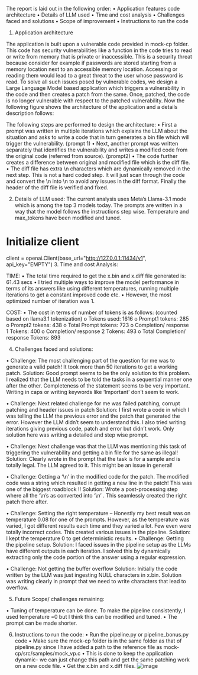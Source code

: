 
The report is laid out in the following order:
•	Application features code architecture
•	Details of LLM used
•	Time and cost analysis
•	Challenges faced and solutions
•	Scope of improvement 
•	Instructions to run the code

1.	Application architecture

The application is built upon a vulnerable code provided in mock-cp folder. This code has security vulnerabilities like a function in the code tries to read or write from memory that is private or inaccessible. 
This is a security threat because consider for example if passwords are stored starting from a memory location next to an accessible memory location. Accessing or reading them would lead to a great threat to the user whose password is read.
To solve all such issues posed by vulnerable codes, we design a Large Language Model based application which triggers a vulnerability in the code and then creates a patch from the same. Once, patched, the code is no longer vulnerable with respect to the patched vulnerability. 
Now the following figure shows the architecture of the application and a details description follows:
 

The following steps are performed to design the architecture:
•	First a prompt was written in multiple iterations which explains the LLM about the situation and asks to write a code that in turn generates a bin file which will trigger the vulnerability. (prompt 1)
•	Next, another prompt was written separately that identifies the vulnerability and writes a modified code from the original code (referred from source). (prompt2)
•	The code further creates a difference between original and modified file which is the diff file. 
•	The diff file has extra \n characters which are dynamically removed in the next step. This is not a hard coded step. It will just scan through the code and convert the \n into \\n to avoid any issues in the diff format. Finally the header of the diff file is verified and fixed.

2.	Details of LLM used:
The current analysis uses Meta’s Llama-3.1 mode which is among the top 3 models today. 
The prompts are written in a way that the model follows the instructions step wise. Temperature and max_tokens have been modified and tuned.

# Initialize client
client = openai.Client(base_url="http://127.0.0.1:11434/v1", api_key="EMPTY")
3.	Time and cost Analysis:

TIME:
•	The total time required to get the x.bin and x.diff file generated is: 61.43 secs
•	I tried multiple ways to improve the model performance in terms of its answers like using different temperatures, running multiple iterations to get a constant improved code etc. 
•	However, the most optimized number of iteration was 1.
 

COST:
•	The cost in terms of number of tokens is as follows: (counted based on llama3.1 tokenization)
o	Tokens used: 1616
o	Prompt1 tokens: 285
o	Prompt2 tokens: 438
o	Total Prompt tokens: 723
o	Completion/ response 1 Tokens: 400
o	Completion/ response 2 Tokens: 493
o	Total Completion/ response Tokens: 893

4.	Challenges faced and solutions:

•	Challenge: The most challenging part of the question for me was to generate a valid patch! It took more than 50 iterations to get a working patch. 
Solution: Good prompt seems to be the only solution to this problem. I realized that the LLM needs to be told the tasks in a sequential manner one after the other. Completeness of the statement seems to be very important. Writing in caps or writing keywords like ‘Important’ don’t seem to work.

•	Challenge: Next related challenge for me was failed patching, corrupt patching and header issues in patch
Solution: I first wrote a code in which I was telling the LLM the previous error and the patch that generated the error. However the LLM didn’t seem to understand this. I also tried writing iterations giving previous code, patch and error but didn’t work. Only solution here was writing a detailed and step wise prompt. 

•	Challenge: Next challenge was that the LLM was mentioning this task of triggering the vulnerability and getting a bin file for the same as illegal! 
Solution: Clearly wrote in the prompt that the task is for a sample and is totally legal. The LLM agreed to it. This might be an issue in general! 

•	Challenge: Getting a ‘\n’ in the modified code for the patch. The modified code was a string which resulted in getting a new line in the patch! This was one of the biggest roadblock !!
Solution: Wrote a post-processing step where all the ‘\n’s as converted into ‘\\n’ . This seamlessly created the right patch there after.

•	Challenge: Setting the right temperature – Honestly my best result was on temperature 0.08 for one of the prompts. However, as the temperature was varied, I got different results each time and they varied a lot.  Few even were totally incorrect codes. This created various issues in the pipeline.
Solution: I kept the temperature 0 to get deterministic results.
•	Challenge: Getting the pipeline setup.
Solution: I faced issues in the pipeline setup as the LLMs have different outputs in each iteration. I solved this by dynamically extracting only the code portion of the answer using a regular expression.

•	Challenge: Not getting the buffer overflow
Solution: Initially the code written by the LLM was just ingesting NULL characters in x.bin. Solution was writing clearly in prompt that we need to write characters that lead to overflow.

5.	Future Scope/ challenges remaining:

•	Tuning of temperature can be done. To make the pipeline consistently, I used temperature =0 but I think this can be modified and tuned.
•	The prompt can be made shorter. 


6.	Instructions to run the code:
•	Run the pipeline.py or pipeline_bonus.py code
•	Make sure the mock-cp folder is in the same folder as that of pipeline.py since I have added a path to the reference file as mock-cp/src/samples/mock_vp.c
•	This is done to keep the application dynamic- we can just change this path and get the same patching work on a new code file.
•	Get the x.bin and x.diff files.
![image](https://github.com/user-attachments/assets/50583a31-4b4a-48bf-9171-bd5281ef7366)
